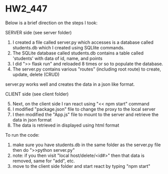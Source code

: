 # HW2_447

Below is a brief direction on the steps I took:

SERVER side (see server folder)

1. I created a file called server.py which accesses is a database called students.db which I created using SQLlite commands.
2. The SQLite database called students.db contains a table called 'students' with data of id, name, and points
3. I did ">> flask run" and reloaded 8 times or so to populate the database.
4. The server.py contains various "routes" (including root route) to create, update, delete (CRUD)

server.py works well and creates the data in a json like format.

CLIENT side (see client folder)

5. Next, on the client side I ran react using "<< npm start" command
6. I modified "package.json" file to change the proxy to the local server
7. I then modified the "App.js" file to mount to the server and retrieve the data in json format
8. The data is retrieved in displayed using html format 

To run the code:
1. make sure you have students.db in the same folder as the server.py file then do ">>python server.py"
2. note: if you then visit "local host/delete/<id#>" then that data is removed, same for "add", etc.
3. move to the client side folder and start react by typing "npm start"
